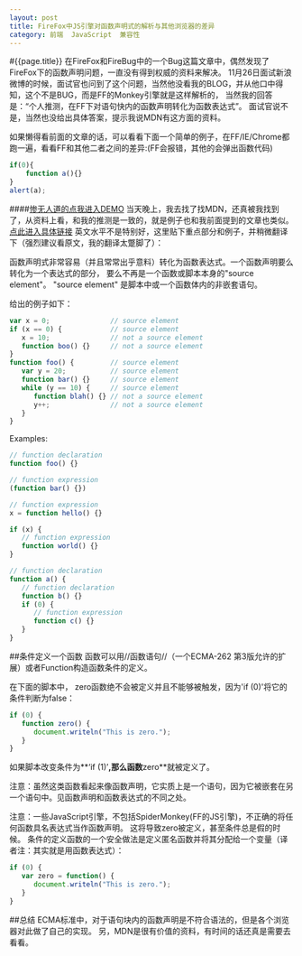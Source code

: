 ```yaml
---
layout: post
title: FireFox中JS引擎对函数声明式的解析与其他浏览器的差异
category: 前端  JavaScript  兼容性
---
```

#{{page.title}}
在FireFox和FireBug中的一个Bug这篇文章中，偶然发现了FireFox下的函数声明问题，一直没有得到权威的资料来解决。
11月26日面试新浪微博的时候，面试官也问到了这个问题，当然他没看我的BLOG，并从他口中得知，这个不是BUG，而是FF的Monkey引擎就是这样解析的，
当然我的回答是：“个人推测，在FF下对语句快内的函数声明转化为函数表达式”。
面试官说不是，当然也没给出具体答案，提示我说MDN有这方面的资料。

如果懒得看前面的文章的话，可以看看下面一个简单的例子，在FF/IE/Chrome都跑一遍，看看FF和其他二者之间的差异:(FF会报错，其他的会弹出函数代码)

```javascript
if(0){
    function a(){}
}
alert(a);
```
####[惨无人道的点我进入DEMO](/demo/firefox-function)
当天晚上，我去找了找MDN，还真被我找到了，从资料上看，和我的推测是一致的，就是例子也和我前面提到的文章也类似。
[点此进入具体链接](https://developer.mozilla.org/en/JavaScript/Reference/Functions_and_function_scope#Function_constructor_vs._function_declaration_vs._function_expression)
英文水平不是特别好，这里贴下重点部分和例子，并稍微翻译下（强烈建议看原文，我的翻译太蹩脚了）：

函数声明式非常容易（并且常常出乎意料）转化为函数表达式。一个函数声明要么转化为一个表达式的部分，
要么不再是一个函数或脚本本身的"source element"。 "source element" 是脚本中或一个函数体内的非嵌套语句。

给出的例子如下：

```javascript
var x = 0;               // source element
if (x == 0) {            // source element
   x = 10;               // not a source element
   function boo() {}     // not a source element
}
function foo() {         // source element
   var y = 20;           // source element
   function bar() {}     // source element
   while (y == 10) {     // source element
      function blah() {} // not a source element
      y++;               // not a source element
   }
}
```

Examples:

```javascript
// function declaration
function foo() {}

// function expression
(function bar() {})

// function expression
x = function hello() {}

if (x) {
   // function expression
   function world() {}
}

// function declaration
function a() {
   // function declaration
   function b() {}
   if (0) {
      // function expression
      function c() {}
   }
}
```

##条件定义一个函数
函数可以用//函数语句//（一个ECMA-262 第3版允许的扩展）或者Function构造函数条件的定义。

在下面的脚本中， zero函数绝不会被定义并且不能够被触发，因为'if (0)'将它的条件判断为false：

```javascript
if (0) {
   function zero() {
      document.writeln("This is zero.");
   }
}
```

如果脚本改变条件为**‘if (1)’**,那么函数**zero**就被定义了。

注意：虽然这类函数看起来像函数声明，它实质上是一个语句，因为它被嵌套在另一个语句中。见函数声明和函数表达式的不同之处。

注意：一些JavaScript引擎，不包括SpiderMonkey(FF的JS引擎)，不正确的将任何函数具名表达式当作函数声明。
这将导致zero被定义，甚至条件总是假的时候。
条件的定义函数的一个安全做法是定义匿名函数并将其分配给一个变量（译者注：其实就是用函数表达式）：

```javascript
if (0) {
   var zero = function() {
      document.writeln("This is zero.");
   }
}
```

##总结
ECMA标准中，对于语句块内的函数声明是不符合语法的，但是各个浏览器对此做了自己的实现。
另，MDN是很有价值的资料，有时间的话还真是需要去看看。